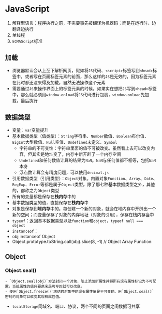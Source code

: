 # JavaScript

1. 解释型语言：程序执行之前，不需要事先被翻译为机器码；而是在运行时，边翻译边执行
2. 单线程
3. `ECMAScript`标准

## 加载

- 浏览器默认会从上至下解析网页，假如将`JS`代码、`<script>`标签写到`<head>`标签中，或者写在页面标签元素的前面，那么这样的`JS`是无效的，因为标签元素在此时都还没来得及加载，自然无法操作这个元素
- 需要通过`JS`来操作界面上的标签元素的时候，如果实在想把`JS`写到`<head>`标签中，那么就必须用`window.onload`将`JS`代码进行包裹，`window.onload`先加载，最后执行

## 数据类型

- 变量：`var`变量提升
- 基本数据类型（值类型）：`String`字符串、`Number`数值、`Boolean`布尔值、`BigInt`大型数值、`Null`空值、`Undefined`未定义、`Symbol`
  - 字符串的不可变性：字符串里面的值不可被改变。虽然看上去可以改变内容，但其实是地址变了，内存中新开辟了一个内存空间
  - `Undefined`和任何数值计算的结果为`NaN`。`NaN`与任何值都不相等，包括`NaN`本身
  - 浮点数计算会有精度问题，可以使用`decimal.js`
- 引用数据类型（引用类型）：`Object`对象。内置对象`Function`、`Array`、`Date`、`RegExp`、`Error`等都是属于`Object`类型。除了那七种基本数据类型之外，其他的，都称之为`Object`类型
- 所有的变量都是保存在**栈内存**中的
- 基本数据类型的值，直接保存在**栈内存**中
- 对象是保存到**堆内存**中的。每创建一个新的对象，就会在堆内存中开辟出一个新的空间；而变量保存了对象的内存地址（对象的引用），保存在栈内存当中
- `typeof`：返回基本数据类型以及`function`和`object`，`typeof null === object`
- `instanceof`：
- obj instanceof Object
- Object.prototype.toString.call(obj).slice(8, -1) // Object Array Function

## Object

### Object.seal()

    - `Object.seal(obj)`方法封闭一个对象，阻止添加新属性并将所有现有属性标记为不可配置。当前属性的值只要原来是可写的就可以改变。
    - 使用`Object.freeze()`冻结的对象中的现有属性值是不可变的。用`Object.seal()`密封的对象可以改变其现有属性值。


- `localStorage`同域名、端口、协议，两个不同的页面之间数据可共享